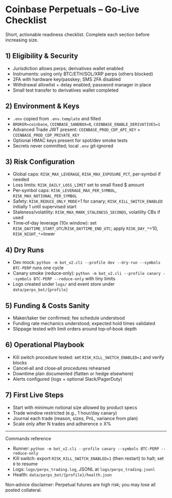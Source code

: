 # Coinbase Perpetuals – Go‑Live Checklist

Short, actionable readiness checklist. Complete each section before increasing size.

## 1) Eligibility & Security
- Jurisdiction allows perps; derivatives wallet enabled
- Instruments: using only BTC/ETH/SOL/XRP perps (others blocked)
- 2FA with hardware key/passkey; SMS 2FA disabled
- Withdrawal allowlist + delay enabled; password manager in place
- Small test transfer to derivatives wallet completed

## 2) Environment & Keys
- `.env` copied from `.env.template` and filled
- `BROKER=coinbase`, `COINBASE_SANDBOX=0`, `COINBASE_ENABLE_DERIVATIVES=1`
- Advanced Trade JWT present: `COINBASE_PROD_CDP_API_KEY` + `COINBASE_PROD_CDP_PRIVATE_KEY`
- Optional HMAC keys present for spot/dev smoke tests
- Secrets never committed; local `.env` git‑ignored

## 3) Risk Configuration
- Global caps: `RISK_MAX_LEVERAGE`, `RISK_MAX_EXPOSURE_PCT`, per‑symbol if needed
- Loss limits: `RISK_DAILY_LOSS_LIMIT` set to small fixed $ amount
- Per‑symbol caps: `RISK_LEVERAGE_MAX_PER_SYMBOL`, `RISK_MAX_NOTIONAL_PER_SYMBOL`
- Safety: `RISK_REDUCE_ONLY_MODE`=1 for canary; `RISK_KILL_SWITCH_ENABLED` initially 1 until supervised start
- Staleness/volatility: `RISK_MAX_MARK_STALENESS_SECONDS`, volatility CBs if used
- Time‑of‑day leverage (10x window): set `RISK_DAYTIME_START_UTC`/`RISK_DAYTIME_END_UTC`; apply `RISK_DAY_*`=10, `RISK_NIGHT_*`=lower

## 4) Dry Runs
- Dev mock: `python -m bot_v2.cli --profile dev --dry-run --symbols BTC-PERP` runs one cycle
- Canary smoke (reduce‑only): `python -m bot_v2.cli --profile canary --symbols BTC-PERP --reduce-only` with tiny limits
- Logs created under `logs/` and event store under `data/perps_bot/{profile}`

## 5) Funding & Costs Sanity
- Maker/taker tier confirmed; fee schedule understood
- Funding rate mechanics understood; expected hold times validated
- Slippage tested with limit orders around top‑of‑book depth

## 6) Operational Playbook
- Kill switch procedure tested: set `RISK_KILL_SWITCH_ENABLED=1` and verify blocks
- Cancel‑all and close‑all procedures rehearsed
- Downtime plan documented (flatten or hedge elsewhere)
- Alerts configured (logs + optional Slack/PagerDuty)

## 7) First Live Steps
- Start with minimum notional size allowed by product specs
- Trade window restricted (e.g., 1 hour/day canary)
- Journal each trade (reason, sizes, PnL, variance from plan)
- Scale only after N trades and adherence ≥ X%

---

Commands reference
- Runner: `python -m bot_v2.cli --profile canary --symbols BTC-PERP --reduce-only`
- Kill switch: export `RISK_KILL_SWITCH_ENABLED=1` (then restart) to halt; set `0` to resume
- Logs: `logs/perps_trading.log`, JSONL at `logs/perps_trading.jsonl`
- Health: `data/perps_bot/{profile}/health.json`

Non‑advice disclaimer: Perpetual futures are high risk; you may lose all posted collateral.
